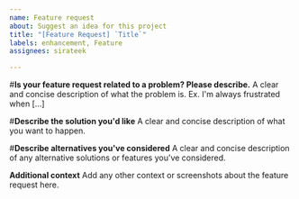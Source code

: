 ```yaml
---
name: Feature request
about: Suggest an idea for this project
title: "[Feature Request] `Title`"
labels: enhancement, Feature
assignees: sirateek

---
```


#**Is your feature request related to a problem? Please describe.**
A clear and concise description of what the problem is. Ex. I'm always frustrated when [...]

#**Describe the solution you'd like**
A clear and concise description of what you want to happen.

#**Describe alternatives you've considered**
A clear and concise description of any alternative solutions or features you've considered.

**Additional context**
Add any other context or screenshots about the feature request here.
